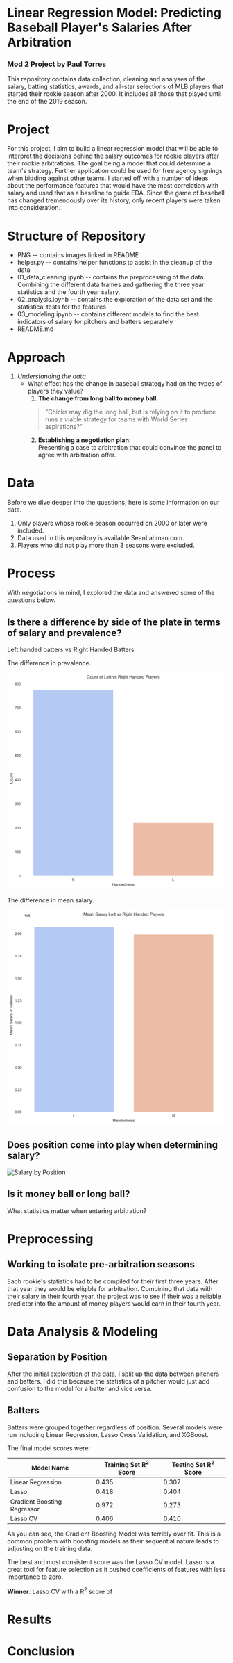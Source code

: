 # Linear Regression Model: Predicting Baseball Player's Salaries After Arbitration
### Mod 2 Project by Paul Torres

This repository contains data collection, cleaning and analyses of the salary, batting statistics, awards, and all-star selections of MLB players that started their rookie season after 2000. It includes all those that played until the end of the 2019 season. 


# Project

For this project, I aim to build a linear regression model that will be able to interpret the decisions behind the salary outcomes for rookie players after their rookie arbitrations. The goal being a model that could determine a team's strategy. Further application could be used for free agency signings when bidding against other teams. I started off with a number of ideas about the performance features that would have the most correlation with salary and used that as a baseline to guide EDA. Since the game of baseball has changed tremendously over its history, only recent players were taken into consideration.

# Structure of Repository
- PNG -- contains images linked in README
- helper.py -- contains helper functions to assist in the cleanup of the data
- 01_data_cleaning.ipynb -- contains the preprocessing of the data. Combining the different data frames and gathering the three year statistics and the fourth year salary.
- 02_analysis.ipynb -- contains the exploration of the data set and the statistical tests for the features
- 03_modeling.ipynb -- contains different models to find the best indicators of salary for pitchers and batters separately
- README.md


# Approach
1. *Understanding the data*
	- What effect has the change in baseball strategy had on the types of players they value?
		1. **The change from long ball to money ball**:  
		> "Chicks may dig the long ball, but is relying on it to produce runs a viable strategy for teams with World Series aspirations?"
		2. **Establishing a negotiation plan**:  
		Presenting a case to arbitration that could convince the panel to agree with arbitration offer.

# Data
Before we dive deeper into the questions, here is some information on our data. 
1. Only players whose rookie season occurred on 2000 or later were included.
2. Data used in this repository is available SeanLahman.com. 
3. Players who did not play more than 3 seasons were excluded. 

# Process
With negotiations in mind, I explored the data and answered some of the questions below.

## Is there a difference by side of the plate in terms of salary and prevalence?
Left handed batters vs Right Handed Batters

The difference in prevalence.

![Left vs Right](PNG/right_left_play.png)

The difference in mean salary.

![Left vs Right (sal)](PNG/right_left_meansal.png)

## Does position come into play when determining salary?

![Salary by Position](PNG/PNG/sal_primpos.png)

## Is it money ball or long ball?
What statistics matter when entering arbitration?

# Preprocessing 

## Working to isolate pre-arbitration seasons

Each rookie's statistics had to be compiled for their first three years. After that year they would be eligible for arbitration. Combining that data with their salary in their fourth year, the project was to see if their was a reliable predictor into the amount of money players would earn in their fourth year. 

# Data Analysis & Modeling

## Separation by Position

After the initial exploration of the data, I split up the data between pitchers and batters. I did this because the statistics of a pitcher would just add confusion to the model for a batter and vice versa. 

## Batters

Batters were grouped together regardless of position. Several models were run including Linear Regression, Lasso Cross Validation, and XGBoost. 

The final model scores were:

|Model Name|Training Set R<sup>2</sup> Score|Testing Set R<sup>2</sup> Score|
|-|-|-|
|Linear Regression|0.435|0.307|
|Lasso|0.418|0.404|
|Gradient Boosting Regressor|0.972|0.273|
|Lasso CV|0.406|0.410|

As you can see, the Gradient Boosting Model was terribly over fit. This is a common problem with boosting models as their sequential nature leads to adjusting on the training data. 

The best and most consistent score was the Lasso CV model. Lasso is a great tool for feature selection as it pushed coefficients of features with less importance to zero. 

**Winner**: Lasso CV with a R<sup>2</sup> score of 

# Results


# Conclusion


